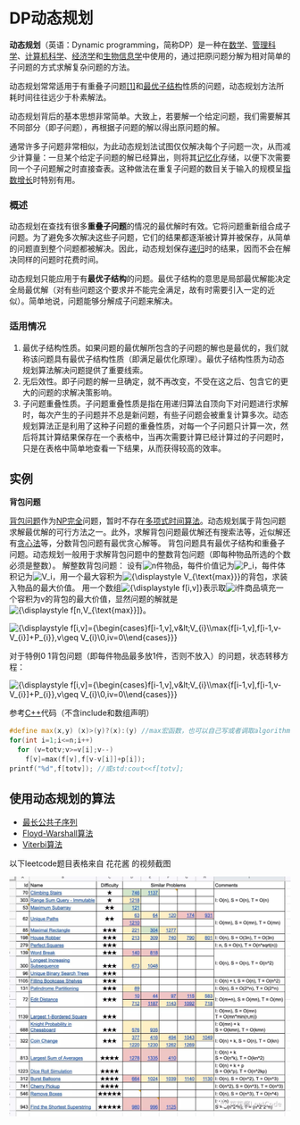# DP动态规划

**动态规划**（英语：Dynamic programming，简称DP）是一种在[数学](https://zh.wikipedia.org/wiki/%E6%95%B0%E5%AD%A6)、[管理科学](https://zh.wikipedia.org/wiki/%E7%AE%A1%E7%90%86%E7%A7%91%E5%AD%A6)、[计算机科学](https://zh.wikipedia.org/wiki/%E8%AE%A1%E7%AE%97%E6%9C%BA%E7%A7%91%E5%AD%A6)、[经济学](https://zh.wikipedia.org/wiki/%E7%BB%8F%E6%B5%8E%E5%AD%A6)和[生物信息学](https://zh.wikipedia.org/wiki/%E7%94%9F%E7%89%A9%E4%BF%A1%E6%81%AF%E5%AD%A6)中使用的，通过把原问题分解为相对简单的子问题的方式求解复杂问题的方法。

动态规划常常适用于有重叠子问题[\[1\]](https://zh.wikipedia.org/wiki/%E5%8A%A8%E6%80%81%E8%A7%84%E5%88%92#cite_note-1)和[最优子结构](https://zh.wikipedia.org/w/index.php?title=%E6%9C%80%E4%BC%98%E5%AD%90%E7%BB%93%E6%9E%84&action=edit&redlink=1)性质的问题，动态规划方法所耗时间往往远少于朴素解法。

动态规划背后的基本思想非常简单。大致上，若要解一个给定问题，我们需要解其不同部分（即子问题），再根据子问题的解以得出原问题的解。

通常许多子问题非常相似，为此动态规划法试图仅仅解决每个子问题一次，从而减少计算量：一旦某个给定子问题的解已经算出，则将其[记忆化](https://zh.wikipedia.org/wiki/%E8%AE%B0%E5%BF%86%E5%8C%96)存储，以便下次需要同一个子问题解之时直接查表。这种做法在重复子问题的数目关于输入的规模呈[指数增长](https://zh.wikipedia.org/wiki/%E6%8C%87%E6%95%B8%E5%A2%9E%E9%95%B7)时特别有用。

### 概述

动态规划在查找有很多**重叠子问题**的情况的最优解时有效。它将问题重新组合成子问题。为了避免多次解决这些子问题，它们的结果都逐渐被计算并被保存，从简单的问题直到整个问题都被解决。因此，动态规划保存[递归](https://zh.wikipedia.org/wiki/%E9%80%92%E5%BD%92)时的结果，因而不会在解决同样的问题时花费时间。

动态规划只能应用于有**最优子结构**的问题。最优子结构的意思是局部最优解能决定全局最优解（对有些问题这个要求并不能完全满足，故有时需要引入一定的近似）。简单地说，问题能够分解成子问题来解决。

### 适用情况

1. 最优子结构性质。如果问题的最优解所包含的子问题的解也是最优的，我们就称该问题具有最优子结构性质（即满足最优化原理）。最优子结构性质为动态规划算法解决问题提供了重要线索。
2. 无后效性。即子问题的解一旦确定，就不再改变，不受在这之后、包含它的更大的问题的求解决策影响。
3. 子问题重叠性质。子问题重叠性质是指在用递归算法自顶向下对问题进行求解时，每次产生的子问题并不总是新问题，有些子问题会被重复计算多次。动态规划算法正是利用了这种子问题的重叠性质，对每一个子问题只计算一次，然后将其计算结果保存在一个表格中，当再次需要计算已经计算过的子问题时，只是在表格中简单地查看一下结果，从而获得较高的效率。

## 实例

**背包问题**

[背包问题](https://zh.wikipedia.org/wiki/%E8%83%8C%E5%8C%85%E9%97%AE%E9%A2%98)作为[NP完全](https://zh.wikipedia.org/wiki/NP%E5%AE%8C%E5%85%A8)问题，暂时不存在[多项式时间算法](https://zh.wikipedia.org/wiki/%E5%A4%9A%E9%A0%85%E5%BC%8F%E6%99%82%E9%96%93)。动态规划属于背包问题求解最优解的可行方法之一。此外，求解背包问题最优解还有搜索法等，近似解还有[贪心法](https://zh.wikipedia.org/wiki/%E8%B4%AA%E5%BF%83%E6%B3%95)等，分数背包问题有最优贪心解等。 背包问题具有最优子结构和重叠子问题。动态规划一般用于求解背包问题中的整数背包问题（即每种物品所选的个数必须是整数）。 解整数背包问题： 设有![n](https://wikimedia.org/api/rest_v1/media/math/render/svg/a601995d55609f2d9f5e233e36fbe9ea26011b3b)件物品，每件价值记为![ P\_i ](https://wikimedia.org/api/rest_v1/media/math/render/svg/3ba1396129f7be3c7f828a571b6649e6807d10d3)，每件体积记为![ V\_i ](https://wikimedia.org/api/rest_v1/media/math/render/svg/f300b83673e961a9d48f3862216b167f94e5668c)，用一个最大容积为![{\displaystyle V\_{\text{max}}}](https://wikimedia.org/api/rest_v1/media/math/render/svg/550aaeaf825bba56d6f276d151e6830e5ee53f37)的背包，求装入物品的最大价值。 用一个数组![{\displaystyle f\[i,v\]}](https://wikimedia.org/api/rest_v1/media/math/render/svg/3e7902b9ed73afc6f07f04f74ba5cb2d7b4b3fd7)表示取![i](https://wikimedia.org/api/rest_v1/media/math/render/svg/add78d8608ad86e54951b8c8bd6c8d8416533d20)件商品填充一个容积为v的背包的最大价值，显然问题的解就是![{\displaystyle f\[n,V\_{\text{max}}\]}](https://wikimedia.org/api/rest_v1/media/math/render/svg/850b012cc35dcc798a549e5675d3214c374de84f)。

![{\displaystyle f\[i,v\]={\begin{cases}f\[i-1,v\],v&amp;lt;V\_{i}\\\max\{f\[i-1,v\],f\[i-1,v-V\_{i}\]+P\_{i}\},v\geq V\_{i}\\0,iv=0\\\end{cases}}}](https://wikimedia.org/api/rest_v1/media/math/render/svg/dd9c97f255a11758a2f19098205661f90cf2fa81)

对于特例0 1背包问题（即每件物品最多放1件，否则不放入）的问题，状态转移方程：

![{\displaystyle f\[i,v\]={\begin{cases}f\[i-1,v\],v&amp;lt;V\_{i}\\\max\{f\[i-1,v\],f\[i-1,v-V\_{i}\]+P\_{i}\},v\geq V\_{i}\\0,iv=0\\\end{cases}}}](https://wikimedia.org/api/rest_v1/media/math/render/svg/dd9c97f255a11758a2f19098205661f90cf2fa81)

 参考[C++](https://zh.wikipedia.org/wiki/C%2B%2B)代码（不含include和数组声明）

```cpp
#define max(x,y) (x)>(y)?(x):(y) //max宏函数，也可以自己写或者调取algorithm
for(int i=1;i<=n;i++)
  for (v=totv;v>=v[i];v--)
    f[v]=max(f[v],f[v-v[i]]+p[i]);
printf("%d",f[totv]); //或std:cout<<f[totv];
```

## 使用动态规划的算法

* [最长公共子序列](https://zh.wikipedia.org/wiki/%E6%9C%80%E9%95%BF%E5%85%AC%E5%85%B1%E5%AD%90%E5%BA%8F%E5%88%97)
* [Floyd-Warshall算法](https://zh.wikipedia.org/wiki/Floyd-Warshall%E7%AE%97%E6%B3%95)
* [Viterbi算法](https://zh.wikipedia.org/wiki/%E7%BB%B4%E7%89%B9%E6%AF%94%E7%AE%97%E6%B3%95)

以下leetcode题目表格来自 花花酱 的视频截图

![](../../.gitbook/assets/wei-ming-ming-tu-pian.jpg)

